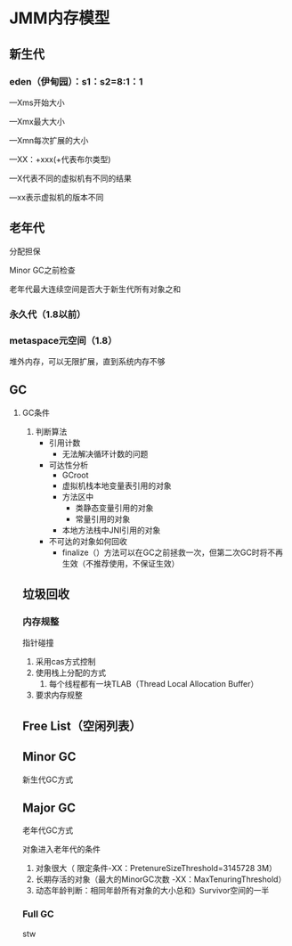# JMM内存模型

## 新生代

### eden（伊甸园）：s1：s2=8:1：1

—Xms开始大小

—Xmx最大大小

—Xmn每次扩展的大小

—XX：+xxx(+代表布尔类型)

—X代表不同的虚拟机有不同的结果

—xx表示虚拟机的版本不同

## 老年代

分配担保

Minor GC之前检查

老年代最大连续空间是否大于新生代所有对象之和

### 永久代（1.8以前）

### metaspace元空间（1.8）

堆外内存，可以无限扩展，直到系统内存不够

## GC

1. GC条件
   1. 判断算法
      - 引用计数
        - 无法解决循环计数的问题
      - 可达性分析
        - GCroot
        - 虚拟机栈本地变量表引用的对象
        - 方法区中
          - 类静态变量引用的对象
          - 常量引用的对象
        - 本地方法栈中JNI引用的对象
      - 不可达的对象如何回收
        - finalize（）方法可以在GC之前拯救一次，但第二次GC时将不再生效（不推荐使用，不保证生效）

   ## 垃圾回收

   ### 内存规整

   指针碰撞

   1. 采用cas方式控制
   2. 使用栈上分配的方式
      1. 每个线程都有一块TLAB（Thread Local Allocation Buffer）
   3. 要求内存规整

   ## Free List（空闲列表）

   ## Minor GC 

   新生代GC方式

   ## Major GC

   老年代GC方式

   对象进入老年代的条件

   1. 对象很大（ 限定条件-XX：PretenureSizeThreshold=3145728     3M）
   2. 长期存活的对象（最大的MinorGC次数 -XX：MaxTenuringThreshold）
   3. 动态年龄判断：相同年龄所有对象的大小总和》Survivor空间的一半

   ### Full GC

   stw






